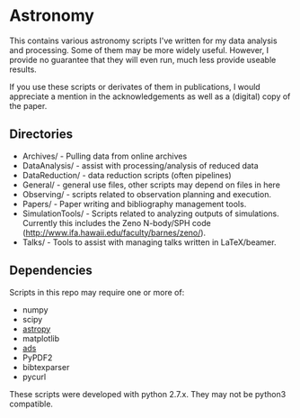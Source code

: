 # Astronomy

This contains various astronomy scripts I've written for my data analysis and processing. Some of them may be more widely useful. However, I provide no guarantee that they will even run, much less provide useable results.

If you use these scripts or derivates of them in publications, I would appreciate a mention in the acknowledgements as well as a (digital) copy of the paper.

## Directories

* Archives/		- Pulling data from online archives
* DataAnalysis/		- assist with processing/analysis of reduced data
* DataReduction/		- data reduction scripts (often pipelines)
* General/		- general use files, other scripts may depend on files in here
* Observing/		- scripts related to observation planning and execution.
* Papers/			- Paper writing and bibliography management tools.
* SimulationTools/	- Scripts related to analyzing outputs of simulations. Currently this includes the Zeno N-body/SPH code (http://www.ifa.hawaii.edu/faculty/barnes/zeno/).
* Talks/			- Tools to assist with managing talks written in LaTeX/beamer.

## Dependencies

Scripts in this repo may require one or more of:

* numpy
* scipy
* [astropy](http://www.astropy.org)
* matplotlib
* [ads](https://github.com/andycasey/ads)
* PyPDF2
* bibtexparser
* pycurl

These scripts were developed with python 2.7.x. They may not be python3 compatible.
